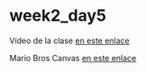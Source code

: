 # week2_day5

Vídeo de la clase [en este enlace](https://ironhack.zoom.us/rec/share/_pB0ELqv7lFLeZ2c9B3xWr4HG7--X6a8hnJK_6YLxRsiay_pKRi21fSqdrFSWeuY)

Mario Bros Canvas [en este enlace](https://ironhack.zoom.us/rec/share/3c52aJag81hJWK_KxRnuBL99PqX-T6a8hHRNq6AKzEsuJV5I_WJEcztoTsC2MtFV)

